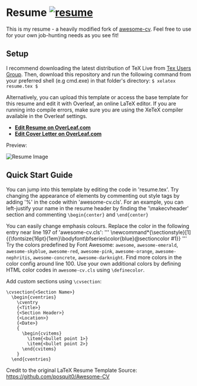 # Resume [![resume](https://img.shields.io/badge/example-pdf-green.svg)]()

This is my resume - a heavily modified fork of [awesome-cv](https://github.com/posquit0/Awesome-CV). Feel free to use for your own job-hunting needs as you see fit!

## Setup

I recommend downloading the latest distribution of TeX Live from [Tex Users Group](https://www.tug.org/texlive/). 
Then, download this repository and run the following command from your preferred shell (e.g cmd.exe) in that folder's directory: ``` $ xelatex resume.tex $ ```

Alternatively, you can upload this template or access the base template for this resume and edit it with Overleaf, an online LaTeX editor. If you are running into compile errors, make sure you are using the XeTeX compiler available in the Overleaf settings.

* [**Edit Resume on OverLeaf.com**](https://www.overleaf.com/latex/templates/awesome-cv/tvmzpvdjfqxp)
* [**Edit Cover Letter on OverLeaf.com**](https://www.overleaf.com/latex/templates/awesome-cv-cover-letter/pfzzjspkthbk)

Preview:

![Resume Image](link)

## Quick Start Guide

You can jump into this template by editing the code in 'resume.tex'. 
Try changing the appearance of elements by commenting out style tags by adding '%' in the code within 'awesome-cv.cls'. 
For an example, you can left-justify your name in the resume header by finding the '\makecvheader' section and commenting `\begin{center}` and `\end{center}` 

You can easily change emphasis colours. Replace the color in the following entry near line 197 of 'awesome-cv.cls':
'''
\newcommand*{\sectionstyle}[1]{{\fontsize{16pt}{1em}\bodyfont\bfseries\color{blue}\@sectioncolor #1}} 
'''
Try the colors predefined by Font Awesome: `awesome`, `awesome-emerald`, `awesome-skyblue`, `awesome-red`, `awesome-pink`, `awesome-orange`, `awesome-nephritis`, `awesome-concrete`, `awesome-darknight`. Find more colors in the color config around line 100. Use your own additional colors by defining HTML color codes in `awesome-cv.cls` using `\definecolor`.

Add custom sections using `\cvsection`:

```
\cvsection{<Section Name>}
  \begin{cventries}
    \cventry
    {<Title>}
    {<Section Header>}
    {<Location>}
    {<Date>}
    {
      \begin{cvitems}
        \item{<bullet point 1>}
        \item{<bullet point 2>}
      \end{cvitems}
    }
  \end{cventries}
```

Credit to the original LaTeX Resume Template Source:
https://github.com/posquit0/Awesome-CV

```
